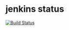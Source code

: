 # jenkins status 

[![Build Status](https://jenkins.notylus.com/buildStatus/icon?job=jenkins)](https://jenkins.notylus.com/job/jenkins/)
